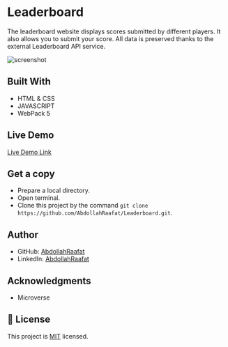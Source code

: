 # Leaderboard
The leaderboard website displays scores submitted by different players. It also allows you to submit your score. All data is preserved thanks to the external Leaderboard API service.

![screenshot](images/)

## Built With

- HTML & CSS
- JAVASCRIPT
- WebPack 5

## Live Demo

[Live Demo Link](https://abdollahraafat.github.io/Leaderboard/)


## Get a copy

- Prepare a local directory. 
- Open terminal.
- Clone this project by the command `git clone https://github.com/AbdollahRaafat/Leaderboard.git`.

## Author

- GitHub: [AbdollahRaafat](https://github.com/AbdollahRaafat)
- LinkedIn: [AbdollahRaafat](https://www.linkedin.com/in/abdollah-raafat-886059221/)

## Acknowledgments

- Microverse

## 📝 License

This project is [MIT](./MIT.md) licensed.

